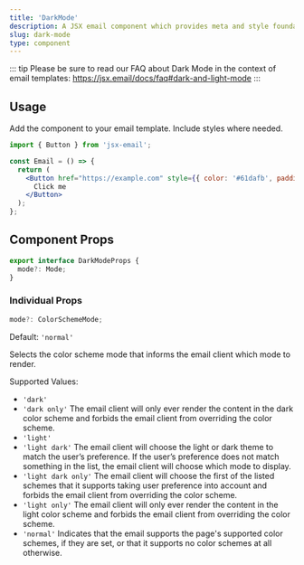 ```yaml
---
title: 'DarkMode'
description: A JSX email component which provides meta and style foundations for color scheme support
slug: dark-mode
type: component
---
```


<!--@include: @/include/header.md-->

::: tip
Please be sure to read our FAQ about Dark Mode in the context of email templates: https://jsx.email/docs/faq#dark-and-light-mode
:::

<!--@include: @/include/install.md-->

## Usage

Add the component to your email template. Include styles where needed.

```jsx
import { Button } from 'jsx-email';

const Email = () => {
  return (
    <Button href="https://example.com" style={{ color: '#61dafb', padding: '10px 20px' }}>
      Click me
    </Button>
  );
};
```

## Component Props

```ts
export interface DarkModeProps {
  mode?: Mode;
}
```

### Individual Props

```ts
mode?: ColorSchemeMode;
```

Default: `'normal'`<br/>

Selects the color scheme mode that informs the email client which mode to render.

Supported Values:

- `'dark'`
- `'dark only'` The email client will only ever render the content in the dark color scheme and forbids the email client from overriding the color scheme.
- `'light'`
- `'light dark'` The email client will choose the light or dark theme to match the user’s preference. If the user’s preference does not match something in the list, the email client will choose which mode to display.
- `'light dark only'` The email client will choose the first of the listed schemes that it supports taking user preference into account and forbids the email client from overriding the color scheme.
- `'light only'` The email client will only ever render the content in the light color scheme and forbids the email client from overriding the color scheme.
- `'normal'` Indicates that the email supports the page's supported color schemes, if they are set, or that it supports no color schemes at all otherwise.

